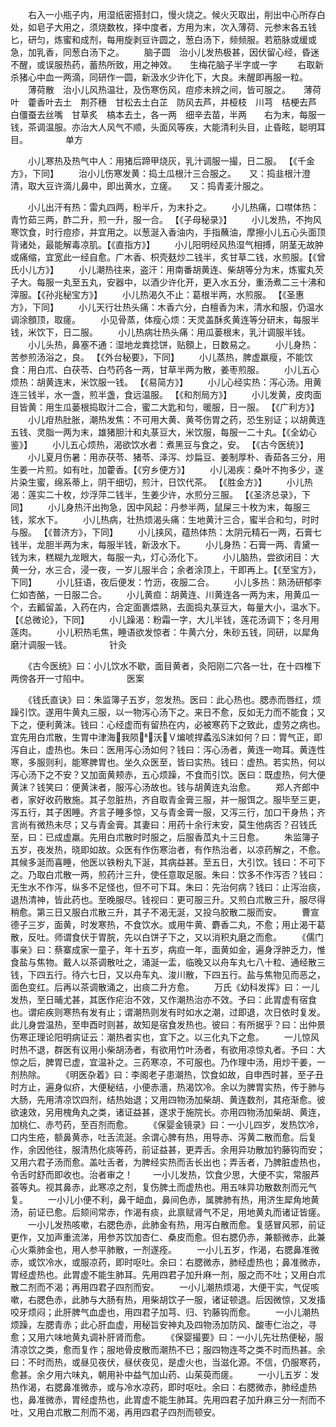 <!-- { "loadSidebar": true } -->
　　右入一小瓶子内，用湿纸密搭封口，慢火烧之。候火灭取出，削出中心所存白处，如皂子大用之，须烧数枚，择中度者，方用为末，次入薄荷、元参末各五钱匕，研匀，炼蜜和成剂，每用旋剥豆许圆之，葱白汤下，频频服。若筋脉或缓或急，加乳香，同葱白汤下之。
　　脑子圆　治小儿发热极甚，因伏留心经，昏迷不醒，或误服热药，蓄热所致，用之神效。　　生梅花脑子半字或一字
　　右取新杀猪心中血一两滴，同研作一圆，新汲水少许化下，大良。未醒即再服一粒。
　　薄荷散　治小儿风热温壮，及伤寒伤风，痘疹未辨之间，皆可服之。　　薄荷叶　藿香叶去土　荆芥穗　甘松去土白芷　防风去芦，并桠枝　川芎　桔梗去芦　白僵蚕去丝嘴　甘草炙　槁本去土，各一两　细辛去苗，半两　　右为末，每服一钱，茶调温服。亦治大人风气不顺，头面风等疾，大能清利头目，止昏眩，聪明耳目。
　　　　单方

　　小儿寒热及热气中人：用猪后蹄甲烧灰，乳汁调服一撮，日二服。 【《千金方》，下同】
　　治小儿伤寒发黄：捣土瓜根汁三合服之。　　又：捣韭根汁澄清，取大豆许滴儿鼻中，即出黄水，立瘥。　　又：捣青麦汁服之。

　　小儿出汗有热：雷丸四两，粉半斤，为末扑之。
　　小儿热痛，口噤体热：青竹茹三两，酢二升，煎一升，服一合。 【《子母秘录》】
　　小儿发热，不拘风寒饮食，时行痘疹，并宜用之。以葱涎入香油内，手指蘸油，摩擦小儿五心头面顶背诸处，最能解毒凉肌。【《直指方》】
　　小儿阳明经风热湿气相搏，阴茎无故肿或痛缩，宜宽此一经自愈。广木香、枳壳麸炒二钱半，炙甘草二钱，水煎服。【《曾氏小儿方》】
　　小儿潮热往来，盗汗：用南番胡黄连、柴胡等分为末，炼蜜丸芡子大。每服一丸至五丸，安器中，以酒少许化开，更入水五分，重汤煮二三十沸和滓服。【《孙兆秘宝方》】
　　小儿热渴久不止：葛根半两，水煎服。 【《圣惠方》，下同】
　　小儿天行壮热头痛：木香六分，白檀香为末，清水和服，仍温水调涂顖顶，取瘥。
　　小见骨蒸，体瘦心烦：天灵盖酥炙黄连等分研末，每服半钱，米饮下，日二服。
　　小儿热病壮热头痛：用瓜蒌根末，乳汁调服半钱。
　　小儿头热，鼻塞不通：湿地龙粪捻饼，贴顖上，日数易之。
　　小儿身热：苦参煎汤浴之，良。 【《外台秘要》，下同】
　　小儿蒸热，脾虚羸瘦，不能饮食：用白朮、白茯苓、白芍药各一两，甘草半两为散，姜枣煎服。
　　小儿五心烦热：胡黄连末，米饮服一钱。 【《易简方》】
　　小儿心经实热：泻心汤。用黄连三钱半，水一盏，煎半盏，食远温服。 【《和剂局方》】
　　小儿发黄，皮肉面目皆黄：用生瓜蒌根捣取汁二合，蜜二大匙和匀，暖服，日一服。 【《广利方》】
　　小儿疳热肚胀，潮热发焦：不可用大黄、黄芩伤胃之药，恐生别证；以胡黄连五钱、灵脂一两为末，雄猪胆汁和丸菉豆大，米饮服，每服一二十丸。【《全幼心鉴》】
　　小儿五心烦热，渴欲饮水者：煮黑豆与食之，安。 【《古今医统》】
　　小儿夏月伤暑：用赤茯苓、猪苓、泽泻、炒扁豆、姜制厚朴、香茹各三分，用生姜一片煎。如有吐，加藿香。【《穷乡便方》】
　　小儿渴疾：桑叶不拘多少，遂片染生蜜，绵系蒂上，阴干细切，煎汁，日饮代茶。 【《胜金方》】
　　小儿热渴：莲实二十枚，炒浮萍二钱半，生姜少许，水煎分三服。 【《圣济总录》，下同】
　　小儿身热汗出拘急，因中风起：丹参半两，鼠屎三十枚为末，每服三钱，浆水下。
　　小儿热病，壮热烦渴头痛：生地黄汁三合，蜜半合和匀，时时与服。 【《普济方》，下同】
　　小儿挟风，蕴热体热：太阴元精石一两，石膏七钱半，龙胆半两为末，每服半钱，新汲水下。
　　小儿身热：石膏一两、青黛一钱为末，糕糊九龙眼大，每服一丸，灯心汤化下。
　　小儿脑热，尝欲闭目：大黄一分，水三合，浸一夜，一岁儿服半合；余者涂顶上，干即再上。【《至宝方》，下同】
　　小儿狂语，夜后便发：竹沥，夜服二合。
　　小儿多热：熟汤研郁李仁如杏酪，一日服二合。
　　小儿黄疸：胡黄连、川黄连各一两为末，用黄瓜一个，去瓤留盖，入药在内，合定面裹煨熟，去面捣丸菉豆大，每量大小，温水下。【《总微论》，下同】
　　小儿躁渴：粉霜一字，大儿半钱，莲花汤调下；冬月用莲肉。
　　小儿积热毛焦，睡语欲发惊者：牛黄六分，朱砂五钱，同研，以犀角磨汁调服一钱。
　　　　针灸

　　《古今医统》曰：小儿饮水不歇，面目黄者，灸阳刚二穴各一壮，在十四椎下两傍各开一寸陷中。
　　　　医案

　　《钱氏直诀》曰：朱监簿子五岁，忽发热。医曰：此心热也。腮赤而唇红，烦躁引饮。遂用牛黄丸三服，以一物泻心汤下之。来日不愈，反如无力而不能食；又下之，便利黄沫。钱曰：心经虚而有留热在内，必被寒药下之致此，虚劳之病也。宜先用白朮散，生胃中津海我陨⒅沃Ｖ煸唬捍蟊泓S沫如何？曰：胃气正，即泻自止，虚热也。朱曰：医用泻心汤如何？钱曰：泻心汤者，黄连一吻耳。黄连性寒，多服则利，能寒脾胃也。坐久众医至，皆曰实热。钱曰：虚热。若实热，何以泻心汤下之不安？又加面黄颊赤，五心烦躁，不食而引饮。医曰：既虚热，何大便黄沫？钱笑曰：便黄沫者，服泻心汤故也。钱与胡黄连丸治愈。
　　郑人齐郎中者，家好收药散施。其子忽脏热，齐自取青金膏三服，并一服饵之。服毕至三更，泻五行，其子困睡。齐言子睡多惊，又与青金膏一服，又泻三行，加口干身热；齐言尚有微热未尽；又与青金膏。其妻曰：用药十余行末安，莫生他病否？召钱氏至，曰：已成虚羸。先用白朮散时时服之，后服香苽丸十三日愈。
　　朱监簿子五岁，夜发热，晓即如故。众医有作伤寒治者，有作热治者，以凉药解之，不愈。其候多涎而喜睡，他医以铁粉丸下涎，其病益甚。至五日，大引饮。钱曰：不可下之。乃取白朮散一两，煎药汁三升，使任意取足服。朱曰：饮多不作泻否？钱曰：无生水不作泻，纵多不足怪也，但不可下耳。朱曰：先治何病？钱曰：止泻治痰，退热清神，皆此药也。至晚服尽。钱视曰：更可服三升。又煎白朮散三升，服尽得稍愈。第三日又服白朮散三升，其子不渴无涎，又投乌胶散二服而安。
　　曹宣德子三岁，面黄，时发寒热，不食饮水。或用牛黄、麝香二丸，不愈；用止渴干葛散，反吐。师谓食伏于胃脘，先以白饼子下之，又以消积丸磨之而愈。
　　《儒门事亲》曰：蔡寨成家一童子，年十五岁，病疸一年，面黄如金，遍身浮肿乏力，惟食盐与焦物。戴人以茶调散吐之，涌涎一盂，临晚又以舟车丸七八十粒、通经散三钱，下四五行。待六七日，又以舟车丸、浚川散，下四五行。盐与焦物见而恶之，面色变红。后再以茶调散涌之，出痰二升方愈。
　　万氏《幼科发挥》曰：一儿发热，至日晡尤甚，其医作疟治不效，又作潮热治亦不效。予曰：此胃虚有宿食也。谓疟疾则寒热有发有止；谓潮热则发有时如水之潮，过即退，次日依时复发。此儿身尝温热，至申酉时则甚，故知是宿食发热也。彼曰：有所据乎？曰：出仲景伤寒正理论阳明病证云：潮热者实也，宜下之。以三化丸下之愈。
　　一儿惊风时热不退，群医有议用小柴胡汤者，有欲用竹叶汤者，有欲用凉惊丸者。予曰：大惊之后，脾胃已虚，宜温补之。三药寒凉，不可服也。乃作理中汤，用炒干姜，一剂热除。
　　《明医杂着》曰：李阁老子患潮热，饮食如故，自申西时甚，至子丑时方止，遍身似疥，大便秘结，小便赤濇，热渴饮冷。余以为脾胃实热，传于肺与大肠，先用清凉饮四剂，结热始退；又用四物汤加柴胡、黄连数剂，其疮渐愈。彼欲速效，另用槐角丸之类，诸证益甚，遂求于施院长。亦用四物汤加柴胡、黄连，加桃仁、赤芍药，至百剂而愈。
　　《保婴金镜录》曰：一小儿四岁，发热饮冷，口内生疮，额鼻黄赤，吐舌流涎。余谓心脾有热，用导赤、泻黄二散而愈。后复作，余因他往，服清热化痰等药，前证益甚，更弄舌。余用异功散加钓藤钩而安；又用六君子汤而愈。盖吐舌者，为脾经实热而舌长出也；弄舌者，乃脾脏虚热也，令舌时舒而即收也。治者审之！
　　一小儿发热，饮食少思，大便不实，常服芦荟等丸。视其鼻赤，此寒凉之剂，复伤脾土而虚热也。用五味异功散数剂而元气复。
　　一小儿小便不利，鼻干衄血，鼻间色赤，属脾肺有热，用济生犀角地黄汤，前证已愈。后颏间常赤，作渴有痰，此禀赋肾气不足，用地黄丸而诸证皆瘥。
　　一小儿发热咳嗽，右腮色赤，此肺金有热，用泻白散而愈。复感冒风邪，前证更作，又加声重流涕，用参苏饮加杏仁、桑皮而愈。但右腮仍赤，兼额微赤，此兼心火乘肺金也，用人参平肺散，一剂遂痊。
　　一小儿五岁，作渴，右腮鼻准微赤，或饮冷水，或服凉药，即时呕吐。余曰：右腮微赤，肺经虚热也；鼻准微赤，胃经虚热也。此胃虚不能生肺耳。先用四君子加升麻一剂，服之而不吐；又用白朮散二剂而不渴；再用四君子四剂而安。
　　一小儿潮热烦渴，大便干实，气促咳嗽，右腮色赤，此肺与大肠有热，用柴胡饮子一服，诸证顿退。后因微惊，又发搐咬牙烦闷；此肝脾气血虚也，用四君子加芎、归、钓藤钩而愈。
　　一小儿潮热烦躁，左腮青赤；此心肝血虚，用秘旨安神丸及四物汤加防风、酸枣仁治之，寻愈；又用六味地黄丸调补肝肾而愈。
　　《保婴撮要》曰：一小儿先壮热便秘，服清凉饮之类，愈而复作；服地骨皮散而潮热不已；服四物连芩之类不时而热甚。余曰：不时而热，或昼见夜伏，昼伏夜见，是虚火也，当滋化源。不信，仍服寒药，愈甚。余夕用六味丸，朝用补中益气加山药、山茱萸而瘥。
　　一小儿五岁：发热作渴，右腮鼻准微赤，或与冷水凉药，即时呕吐。余曰：右腮微赤，肺经虚热也，鼻准微赤，胃经虚热也，此胃虚不能生肺耳。先用四君子加升麻三分一剂而不吐，又用白朮散二剂而不渴，再用四君子四剂而顿安。
